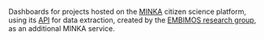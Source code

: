 Dashboards for projects hosted on the [MINKA](https://minka-sdg.org/) citizen science platform, using its [API](https://api.minka-sdg.org/v1/docs/) for data extraction, created by the [EMBIMOS research group](https://www.icm.csic.es/es/grupo-investigacion/environmental-and-sustainability-participatory-information-systems), as an additional MINKA service.

